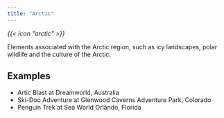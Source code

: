 ```yaml
---
title: "Arctic"
---
```


<i class="bigIcon">{{< icon "arctic" >}}</i>

Elements associated with the Arctic region, such as icy landscapes, polar wildlife and the culture of the Arctic.

## Examples
* Artic Blast at Dreamworld, Australia
* Ski-Doo Adventure at Glenwood Caverns Adventure Park, Colorado
* Penguin Trek at Sea World Orlando, Florida
